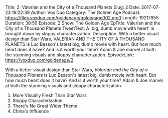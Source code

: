 Title: 2: Valerian and the City of a Thousand Planets
Slug: 2
Date: 2017-07-23 19:22:39
Author: Vox Duo
Category: The Golden Age
Podcast: https://files.voxduo.com/goldenage/goldenage002.mp3
Length: 19217955
Duration: 38:59
Episode: 2
Show: The Golden Age
EpTitle: Valerian and the City of a Thousand Planets
TweetText: A 'big, dumb movie with heart' is brought down by sloppy characterization.
Description: With a better visual design than Star Wars, VALERIAN AND THE CITY OF A THOUSAND PLANETS is Luc Besson's latest big, dumb movie with heart. But how much heart does it have? And is it worth your time? Adam & Joe marvel at both the stunning visuals and sloppy characterization.
EpisodeLink: https://voxduo.com/goldenage/2



With a better visual design than Star Wars, *Valarian and the City of a Thousand Planets* is Luc Besson's latest big, dumb movie with heart. But how much heart does it have? And is it worth your time? Adam & Joe marvel at both the stunning visuals and sloppy characterization.

1. More Visually Fresh Than Star Wars
2. Sloppy Characterization
3. There's No Great Wider Theme
4. China's Influence
